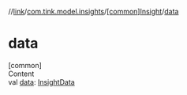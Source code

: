 //[link](../../index.md)/[com.tink.model.insights](../index.md)/[[common]Insight](index.md)/[data](data.md)



# data  
[common]  
Content  
val [data](data.md): [InsightData](../[common]-insight-data/index.md)  



